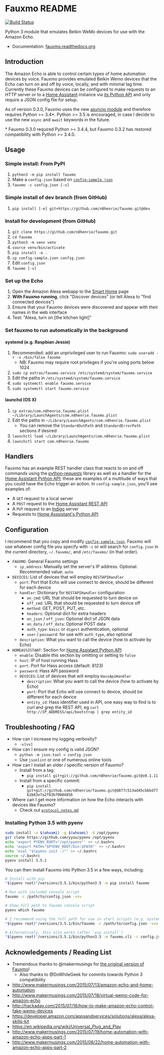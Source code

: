 # Fauxmo README

[![Build
Status](https://travis-ci.org/n8henrie/fauxmo.svg?branch=master)](https://travis-ci.org/n8henrie/fauxmo)

Python 3 module that emulates Belkin WeMo devices for use with the Amazon Echo.

- Documentation: [fauxmo.readthedocs.org](https://fauxmo.readthedocs.org)

## Introduction

The Amazon Echo is able to control certain types of home automation devices by
voice. Fauxmo provides emulated Belkin Wemo devices that the Echo can turn on
and off by voice, locally, and with minimal lag time. Currently these Fauxmo
devices can be configured to make requests to an HTTP server or to a [Home
Assistant](https://home-assistant.io) instance via [its Python
API](https://home-assistant.io/developers/python_api/) and only require a JSON
config file for setup.

As of version 0.3.0, Fauxmo uses the new [asyncio
module](https://docs.python.org/3/library/asyncio.html#module-asyncio) and
therefore requires Python >= 3.4*. Python >= 3.5 is encouraged, in case I
decide to use the new `async` and `await` keywords in the future.

\* Fauxmo 0.3.0 required Python >= 3.4.4, but Fauxmo 0.3.2 has restored
compatibility with Python >= 3.4.0.

## Usage

### Simple install: From PyPI

1. `python3 -m pip install fauxmo`
1. Make a `config.json` based on
   [`config-sample.json`](https://github.com/n8henrie/fauxmo/blob/master/config-sample.json)
1. `fauxmo -c config.json [-v]`

### Simple install of dev branch (from GitHub)

1. `pip install [-e] git+https://github.com/n8henrie/fauxmo.git@dev`

### Install for development (from GitHub)

1. `git clone https://github.com/n8henrie/fauxmo.git`
1. `cd fauxmo`
1. `python3 -m venv venv`
1. `source venv/bin/activate`
1. `pip install -e .`
1. `cp config-sample.json config.json`
1. Edit `config.json`
1. `fauxmo [-v]`

### Set up the Echo

1. Open the Amazon Alexa webapp to the [Smart
   Home](http://alexa.amazon.com/#smart-home) page
1. **With Fauxmo running**, click "Discover devices" (or tell Alexa to "find
   connected devices")
1. Ensure that your Fauxmo devices were discovered and appear with their
   names in the web interface
1. Test: "Alexa, turn on [the kitchen light]"

### Set fauxmo to run automatically in the background

#### systemd (e.g. Raspbian Jessie)

1. Recommended: add an unprivileged user to run Fauxmo: `sudo useradd -r
   -s /bin/false fauxmo`
    - NB: Fauxmo may require root privileges if you're using ports below 1024
1. `sudo cp extras/fauxmo.service /etc/systemd/system/fauxmo.service`
1. Edit the paths in `/etc/systemd/system/fauxmo.service`
1. `sudo systemctl enable fauxmo.service`
1. `sudo systemctl start fauxmo.service`

#### launchd (OS X)

1. `cp extras/com.n8henrie.fauxmo.plist ~/Library/LaunchAgents/com.n8henrie.fauxmo.plist`
1. Edit the paths in `~/Library/LaunchAgents/com.n8henrie.fauxmo.plist`
    - You can remove the `StandardOutPath` and `StandardErrorPath` sections if
      desired
1. `launchctl load ~/Library/LaunchAgents/com.n8henrie.fauxmo.plist`
1. `launchctl start com.n8henrie.fauxmo`

## Handlers

Fauxmo has an example REST handler class that reacts to on and off commands
using the [python-requests](http://docs.python-requests.org/en/latest/) library
as well as a handler for the [Home Assistant Python
API](https://home-assistant.io/developers/python_api); these are examples of a
multitude of ways that you could have the Echo trigger an action. In
`config-sample.json`, you'll see examples of:

- A `GET` request to a local server
- A `POST` request to the [Home Assistant REST
API](https://home-assistant.io/developers/rest_api/)
- A `PUT` request to an [Indigo](https://www.indigodomo.com/) server
- Requests to [Home Asssistant's Python
  API](https://home-assistant.io/developers/python_api/)

## Configuration

I recommend that you copy and modify
[`config-sample.json`](https://github.com/n8henrie/fauxmo/blob/master/config-sample.json).
Fauxmo will use whatever config file you specify with `-c` or will search for
`config.json` in the current directory, `~/.fauxmo/`, and `/etc/fauxmo/` (in
that order).

- `FAUXMO`: General Fauxmo settings
    - `ip_address`: Manually set the server's IP address. Optional. Recommended
      value: `auto`
- `DEVICES`: List of devices that will employ `RESTAPIHandler`
    - `port`: Port that Echo will use connect to device, should be different for
      each device
    - `handler`: Dictionary for `RESTAPIHandler` configuration
        - `on_cmd`: URL that should be requested to turn device on
        - `off_cmd`: URL that should be requested to turn device off
        - `method`: GET, POST, PUT, etc.
        - `headers`: Optional dict for extra headers
        - `on_json` / `off_json`: Optional dict of JSON data
        - `on_data` / `off_data`: Optional POST data
        - `auth_type`: `basic` or `digest` authentication, optional
        - `user` / `password`: for use with `auth_type`, also optional
    - `description`: What you want to call the device (how to activate by Echo)
- `HOMEASSISTANT`: Section for [Home Assistant Python
  API](https://home-assistant.io/developers/python_api)
    - `enable`: Disable this section by omitting or setting to `false`
    - `host`: IP of host running Hass
    - `port`: Port for Hass access (default: 8123)
    - `password`: Hass API password
    - `DEVICES`: List of devices that will employ `HassApiHandler`
        - `description`: What you want to call the device (how to activate by
          Echo)
        - `port`: Port that Echo will use connect to device, should be
          different for each device
        - `entity_id`: Hass identifier used in API, one easy way to find is to
          curl and grep the REST API, eg `curl http://IP_ADDRESS/api/bootstrap
          | grep entity_id`

## Troubleshooting / FAQ

- How can I increase my logging verbosity?
    - `-v[vv]`
- How can I ensure my config is valid JSON?
    - `python -m json.tool < config.json`
    - Use `jsonlint` or one of numerous online tools
- How can I install an older / specific version of Fauxmo?
    - Install from a tag:
        - `pip install git+git://github.com/n8henrie/fauxmo.git@v0.1.11`
    - Install from a specific commit:
        - `pip install
          git+git://github.com/n8henrie/fauxmo.git@d877c513ad45cbbbd77b1b83e7a2f03bf0004856`
- Where can I get more information on how the Echo interacts with devices like
  Fauxmo?
    - Check out
      [`protocol_notes.md`](https://github.com/n8henrie/fauxmo/blob/master/protocol_notes.md)

### Installing Python 3.5 with pyenv

```bash
sudo install -o $(whoami) -g $(whoami) -d /opt/pyenv
git clone https://github.com/yyuu/pyenv /opt/pyenv
echo 'export PYENV_ROOT="/opt/pyenv"' >> ~/.bashrc
echo 'export PATH="$PYENV_ROOT/bin:$PATH"' >> ~/.bashrc
echo 'eval "$(pyenv init -)"' >> ~/.bashrc
source ~/.bashrc
pyenv install 3.5.1
```

You can then install Fauxmo into Python 3.5 in a few ways, including:

```bash
# Install with pip
"$(pyenv root)"/versions/3.5.1/bin/python3.5 -m pip install fauxmo

# Run with included console script
fauxmo -c /path/to/config.json -vvv

# Show full path to fauxmo console script
pyenv which fauxmo

# I recommend using the full path for use in start scripts (e.g. systemd, cron)
"$(pyenv root)"/versions/3.5.1/bin/fauxmo -c /path/to/config.json -vvv

# Alternatively, this also works (after `pip install`)
"$(pyenv root)"/versions/3.5.1/bin/python3.5 -m fauxmo.cli -c config.json -vvv
```

## Acknowledgements / Reading List

- Tremendous thanks to @makermusings for [the original version of
  Fauxmo](https://github.com/makermusings/fauxmo)!
    - Also thanks to @DoWhileGeek for commits towards Python 3 compatibility
- <http://www.makermusings.com/2015/07/13/amazon-echo-and-home-automation>
- <http://www.makermusings.com/2015/07/18/virtual-wemo-code-for-amazon-echo>
- <http://hackaday.com/2015/07/16/how-to-make-amazon-echo-control-fake-wemo-devices>
- <https://developer.amazon.com/appsandservices/solutions/alexa/alexa-skills-kit>
- <https://en.wikipedia.org/wiki/Universal_Plug_and_Play>
- <http://www.makermusings.com/2015/07/19/home-automation-with-amazon-echo-apps-part-1>
- <http://www.makermusings.com/2015/08/22/home-automation-with-amazon-echo-apps-part-2>
